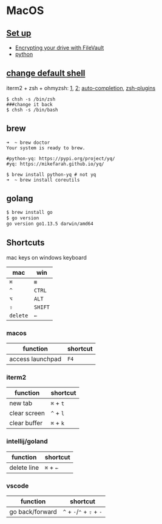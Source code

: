 # MacOS

## [Set up](https://redhat.service-now.com/help?id=kb_article&sys_id=87e9f72bc91c860076770fb559cc8ad9)
* [Encrypting your drive with FileVault](https://redhat.service-now.com/help?id=kb_article&sysparm_article=KB0000970)
* [python](python.md#on-mac)

## [change default shell](https://www.howtogeek.com/444596/how-to-change-the-default-shell-to-bash-in-macos-catalina/)

iterm2 + zsh + ohmyzsh: [1](https://medium.com/ayuth/iterm2-zsh-oh-my-zsh-the-most-power-full-of-terminal-on-macos-bdb2823fb04c), [2](https://www.freecodecamp.org/news/how-to-configure-your-macos-terminal-with-zsh-like-a-pro-c0ab3f3c1156/);
[auto-completion](https://scriptingosx.com/2019/07/moving-to-zsh-part-5-completions/), [zsh-plugins](https://github.com/ohmyzsh/ohmyzsh/wiki/Plugins)



```
$ chsh -s /bin/zsh
###change it back
$ chsh -s /bin/bash

```

## brew

```
➜  ~ brew doctor
Your system is ready to brew.

#python-yq: https://pypi.org/project/yq/
#yq: https://mikefarah.github.io/yq/

$ brew install python-yq # not yq
➜  ~ brew install coreutils
```

## golang

```bash
$ brew install go
$ go version
go version go1.13.5 darwin/amd64
```

## Shortcuts

mac keys on windows keyboard

**mac** | **win**
-------- | --------
 `⌘` | `⊞`
 `^` | `CTRL`
 `⌥` | `ALT`
 `⇧` | `SHIFT`
 `delete` | `←`

### macos

**function** | **shortcut**
-------- | --------
 access launchpad | `F4`

### iterm2

**function** | **shortcut**
-------- | --------
new tab | `⌘` + `t`
clear screen | `^` + `l`
clear buffer | `⌘` + `k`

### intellij/goland

**function** | **shortcut**
-------- | --------
delete line | `⌘` + `←`

### vscode

**function** | **shortcut**
-------- | --------
go back/forward | `^` + `-`/`⌃` + `⇧` + `-`
